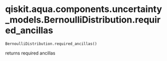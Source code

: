 # qiskit.aqua.components.uncertainty\_models.BernoulliDistribution.required\_ancillas

`BernoulliDistribution.required_ancillas()`

returns required ancillas
